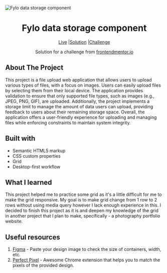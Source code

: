 ![Fylo data storage component](https://github.com/catherineisonline/fylo-data-storage-component-frontendmentor/blob/main/images/project-preview.png?raw=true)

<h1 align="center">Fylo data storage component</h1>

<div align="center">

[Live](https://catherineisonline.github.io/fylo-data-storage-component-frontendmentor/)
|[Solution](https://www.frontendmentor.io/solutions/fylo-data-storage-component-gpaJOs4EP)
|[Challenge](https://www.frontendmentor.io/challenges/fylo-data-storage-component-1dZPRbV5n)

Solution for a challenge from [frontendmentor.io](https://www.frontendmentor.io/)
</div>


## About The Project

This project is a file upload web application that allows users to upload various types of files, with a focus on images. Users can easily upload files by selecting them from their local device.
The application provides validation to ensure that only supported file types, such as images (e.g., JPEG, PNG, GIF), are uploaded. Additionally, the project implements a storage limit to manage the amount of data users can upload, providing feedback to users about their remaining storage space.
Overall, the application offers a user-friendly experience for uploading and managing files while enforcing constraints to maintain system integrity.


## Built with 

- Semantic HTML5 markup
- CSS custom properties
- Grid
- Desktop-first workflow

## What I learned

This project helped me to practice some grid as it's a little difficult for me to make the grid responsive. My goal is to make grid change from 1 row to 2 rows without using media query however I lack enough experience in this. I decided to finish this project as it is and deepen my knowledge of the grid in another project that I plan to make, specifically - a photography portfolio website. 
 

## Useful resources

1. [Figma](https://www.figma.com/) - Paste your design image to check the size of containers, width, etc.
2. [Perfect Pixel](https://chrome.google.com/webstore/detail/perfectpixel-by-welldonec/dkaagdgjmgdmbnecmcefdhjekcoceebi) - Awesome Chrome extension that helps you to match the pixels of the provided design.


 
